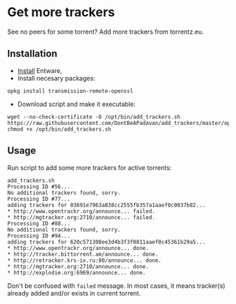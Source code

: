 # Get more trackers

See no peers for some torrent? Add more trackers from torrentz.eu.

## Installation

* [Install](https://bitbucket.org/padavan/rt-n56u/wiki/EN/HowToConfigureEntware) Entware,
* Install necesary packages:

```
opkg install transmission-remote-openssl
```

* Download script and make it executable:

```
wget --no-check-certificate -O /opt/bin/add_trackers.sh https://raw.githubusercontent.com/DontBeAPadavan/add_trackers/master/opt/bin/add_trackers.sh
chmod +x /opt/bin/add_trackers.sh
```

## Usage

Run script to add some more trackers for active torrents:

```
add_trackers.sh
Processing ID #56...
No additional trackers found, sorry.
Processing ID #77...
adding trackers for 03691e7963a838cc2555fb357a1aaef0c0037b82...
* http://www.opentrackr.org/announce... failed.
* http://mgtracker.org:2710/announce... failed.
Processing ID #88...
No additional trackers found, sorry.
Processing ID #94...
adding trackers for 620c571308ee3d4b3f3f0811aaef0c45361b29a5...
* http://www.opentrackr.org/announce... done.
* http://tracker.bittorrent.am/announce... done.
* http://retracker.krs-ix.ru:80/announce... done.
* http://mgtracker.org:2710/announce... done.
* http://explodie.org:6969/announce... done.
```

Don't be confused with `failed` message. In most cases, it means tracker(s) already added and/or exists in current torrent.
